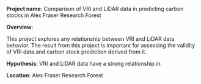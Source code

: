 **Project name**: Comparison of VRI and LiDAR data in predicting carbon stocks in Alex Fraser Research Forest



**Overview**:

This project explores any relationship between VRI and LiDAR data behavior. The result from this project is important for assessing the validity of VRI data and carbon stock prediction derived from it.



**Hypothesis**: VRI and LiDAR data have a strong relationship in 



**Location**: Alex Fraser Research Forest









